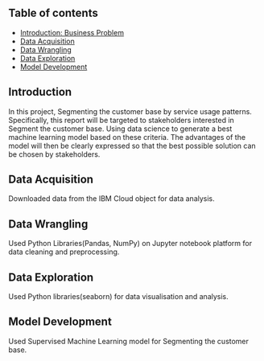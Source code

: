 ## Table of contents
* [Introduction: Business Problem](#introduction)
* [Data Acquisition](#Data_Acquisition)
* [Data Wrangling](#Data_Wrangling)
* [Data Exploration](#Data_Exploration)
* [Model Development](#Model_Development)

## Introduction
In this project, Segmenting the customer base by service usage patterns.
Specifically, this report will be targeted to stakeholders interested in Segment the customer base.
Using data science to generate a best machine learning model based on these criteria. The advantages of the model will then be clearly expressed so that the best possible solution can be chosen by stakeholders.

## Data Acquisition
Downloaded data from the IBM Cloud object for data analysis.

## Data Wrangling
Used Python Libraries(Pandas, NumPy) on Jupyter notebook platform for data cleaning and preprocessing.

## Data Exploration
Used Python libraries(seaborn) for data visualisation and analysis.

## Model Development
Used Supervised Machine Learning model for Segmenting the customer base.
